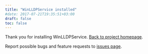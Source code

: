 ```yaml
---
title: "WinLLDPService installed"
#date: 2017-07-21T19:35:51+03:00
draft: false
toc: false
---
```


Thank you for installing WinLLDPService. [Back to project homepage](..).

Report possible bugs and feature requests to [issues page](https://github.com/raspi/WinLLDPService/issues).